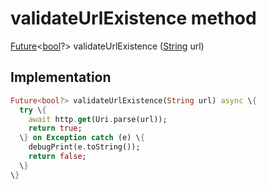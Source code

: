 


# validateUrlExistence method








[Future](https://api.flutter.dev/flutter/dart-async/Future-class.html)&lt;[bool](https://api.flutter.dev/flutter/dart-core/bool-class.html)?> validateUrlExistence
([String](https://api.flutter.dev/flutter/dart-core/String-class.html) url)








## Implementation

```dart
Future<bool?> validateUrlExistence(String url) async \{
  try \{
    await http.get(Uri.parse(url));
    return true;
  \} on Exception catch (e) \{
    debugPrint(e.toString());
    return false;
  \}
\}
```







